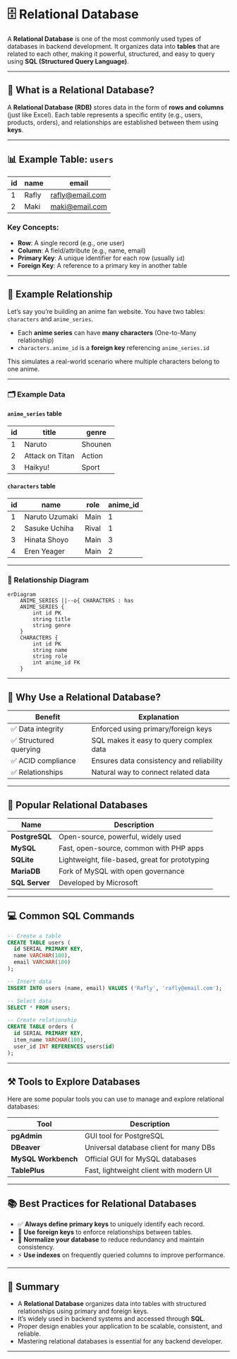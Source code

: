 # 🗄️ Relational Database

A **Relational Database** is one of the most commonly used types of databases in backend development. It organizes data into **tables** that are related to each other, making it powerful, structured, and easy to query using **SQL (Structured Query Language)**.

---

## 📖 What is a Relational Database?

A **Relational Database (RDB)** stores data in the form of **rows and columns** (just like Excel). Each table represents a specific entity (e.g., users, products, orders), and relationships are established between them using **keys**.

---

## 📊 Example Table: `users`

| id  | name  | email           |
| --- | ----- | --------------- |
| 1   | Rafly | rafly@email.com |
| 2   | Maki  | maki@email.com  |

### Key Concepts:

- **Row**: A single record (e.g., one user)
- **Column**: A field/attribute (e.g., name, email)
- **Primary Key**: A unique identifier for each row (usually `id`)
- **Foreign Key**: A reference to a primary key in another table

---

## 🔗 Example Relationship

Let’s say you’re building an anime fan website. You have two tables: `characters` and `anime_series`.

- Each **anime series** can have **many characters** (One-to-Many relationship)
- `characters.anime_id` is a **foreign key** referencing `anime_series.id`

This simulates a real-world scenario where multiple characters belong to one anime.

---

### 🗂️ Example Data

#### `anime_series` table

| id  | title           | genre   |
| --- | --------------- | ------- |
| 1   | Naruto          | Shounen |
| 2   | Attack on Titan | Action  |
| 3   | Haikyu!         | Sport   |

#### `characters` table

| id  | name           | role  | anime_id |
| --- | -------------- | ----- | -------- |
| 1   | Naruto Uzumaki | Main  | 1        |
| 2   | Sasuke Uchiha  | Rival | 1        |
| 3   | Hinata Shoyo   | Main  | 3        |
| 4   | Eren Yeager    | Main  | 2        |

---

### 🎴 Relationship Diagram

```mermaid
erDiagram
    ANIME_SERIES ||--o{ CHARACTERS : has
    ANIME_SERIES {
        int id PK
        string title
        string genre
    }
    CHARACTERS {
        int id PK
        string name
        string role
        int anime_id FK
    }
```

---

## 🧠 Why Use a Relational Database?

| Benefit                | Explanation                              |
| ---------------------- | ---------------------------------------- |
| ✅ Data integrity      | Enforced using primary/foreign keys      |
| ✅ Structured querying | SQL makes it easy to query complex data  |
| ✅ ACID compliance     | Ensures data consistency and reliability |
| ✅ Relationships       | Natural way to connect related data      |

---

## 🧪 Popular Relational Databases

| Name           | Description                                    |
| -------------- | ---------------------------------------------- |
| **PostgreSQL** | Open-source, powerful, widely used             |
| **MySQL**      | Fast, open-source, common with PHP apps        |
| **SQLite**     | Lightweight, file-based, great for prototyping |
| **MariaDB**    | Fork of MySQL with open governance             |
| **SQL Server** | Developed by Microsoft                         |

---

## 💻 Common SQL Commands

```sql
-- Create a table
CREATE TABLE users (
  id SERIAL PRIMARY KEY,
  name VARCHAR(100),
  email VARCHAR(100)
);

-- Insert data
INSERT INTO users (name, email) VALUES ('Rafly', 'rafly@email.com');

-- Select data
SELECT * FROM users;

-- Create relationship
CREATE TABLE orders (
  id SERIAL PRIMARY KEY,
  item_name VARCHAR(100),
  user_id INT REFERENCES users(id)
);
```

---

## ⚒️ Tools to Explore Databases

Here are some popular tools you can use to manage and explore relational databases:

| Tool                | Description                             |
| ------------------- | --------------------------------------- |
| **pgAdmin**         | GUI tool for PostgreSQL                 |
| **DBeaver**         | Universal database client for many DBs  |
| **MySQL Workbench** | Official GUI for MySQL databases        |
| **TablePlus**       | Fast, lightweight client with modern UI |

---

## 📚 Best Practices for Relational Databases

- ✅ **Always define primary keys** to uniquely identify each record.
- 🔗 **Use foreign keys** to enforce relationships between tables.
- 🧹 **Normalize your database** to reduce redundancy and maintain consistency.
- ⚡ **Use indexes** on frequently queried columns to improve performance.

---

## 🧠 Summary

- A **Relational Database** organizes data into tables with structured relationships using primary and foreign keys.
- It’s widely used in backend systems and accessed through **SQL**.
- Proper design enables your application to be scalable, consistent, and reliable.
- Mastering relational databases is essential for any backend developer.

---
